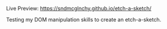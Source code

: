 Live Preview: https://sndmcglnchy.github.io/etch-a-sketch/


Testing my DOM manipulation skills to create an etch-a-sketch.
